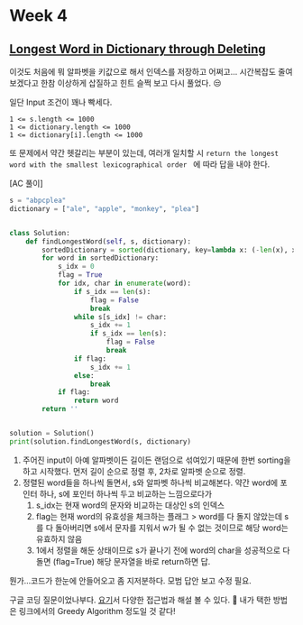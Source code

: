 # Week 4

## [Longest Word in Dictionary through Deleting](https://leetcode.com/explore/challenge/card/february-leetcoding-challenge-2021/587/week-4-february-22nd-february-28th/3649/)

이것도 처음에 뭐 알파벳을 키값으로 해서 인덱스를 저장하고 어쩌고... 시간복잡도 줄여보겠다고 한참 이상하게 삽질하고 힌트 슬쩍 보고 다시 풀었다. 😒

일단 Input 조건이 꽤나 빡세다.

```
1 <= s.length <= 1000
1 <= dictionary.length <= 1000
1 <= dictionary[i].length <= 1000
```

또 문제에서 약간 헷갈리는 부분이 있는데, 여러개 일치할 시 `return the longest word with the smallest lexicographical order ` 에 따라 답을 내야 한다.

[AC 풀이]

```python
s = "abpcplea"
dictionary = ["ale", "apple", "monkey", "plea"]


class Solution:
    def findLongestWord(self, s, dictionary):
        sortedDictionary = sorted(dictionary, key=lambda x: (-len(x), x)) #1
        for word in sortedDictionary:
            s_idx = 0
            flag = True
            for idx, char in enumerate(word):
                if s_idx == len(s):
                    flag = False
                    break
                while s[s_idx] != char:
                    s_idx += 1
                    if s_idx == len(s):
                        flag = False
                        break
                if flag:
                    s_idx += 1
                else:
                    break
            if flag:
                return word
        return ''


solution = Solution()
print(solution.findLongestWord(s, dictionary)
```

1. 주어진 input이 아예 알파벳이든 길이든 랜덤으로 섞여있기 때문에 한번 sorting을 하고 시작했다. 먼저 길이 순으로 정렬 후, 2차로 알파벳 순으로 정렬.
2. 정렬된 word들을 하나씩 돌면서, s와 알파벳 하나씩 비교해본다. 약간 word에 포인터 하나, s에 포인터 하나씩 두고 비교하는 느낌으로다가
   1. s_idx는 현재 word의 문자와 비교하는 대상인 s의 인덱스
   2. flag는 현재 word의 유효성을 체크하는 플래그 > word를 다 돌지 않았는데 s를 다 돌아버리면 s에서 문자를 지워서 w가 될 수 없는 것이므로 해당 word는 유효하지 않음
   3. 1에서 정렬을 해둔 상태이므로 s가 끝나기 전에 word의 char을 성공적으로 다 돌면 (flag=True) 해당 문자열을 바로 return하면 답.

뭔가...코드가 한눈에 안들어오고 좀 지저분하다. 모범 답안 보고 수정 필요.

구글 코딩 질문이었나부다. [요기](https://techdevguide.withgoogle.com/resources/former-interview-question-find-longest-word/)서 다양한 접근법과 해설 볼 수 있다. 🥳 내가 택한 방법은 링크에서의 Greedy Algorithm 정도일 것 같다!